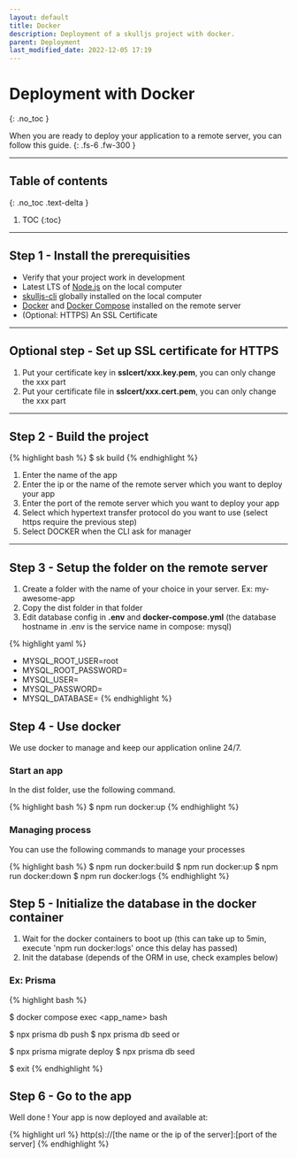 ```yaml
---
layout: default
title: Docker
description: Deployment of a skulljs project with docker.
parent: Deployment
last_modified_date: 2022-12-05 17:19
---
```


# Deployment with Docker
{: .no_toc }

When you are ready to deploy your application to a remote server, you can follow this guide.
{: .fs-6 .fw-300 }

---

## Table of contents
{: .no_toc  .text-delta }

1. TOC
{:toc}

---

## Step 1 - Install the prerequisities

- Verify that your project work in development
- Latest LTS of [Node.js](https://nodejs.org/en/) on the local computer
- [skulljs-cli](https://www.npmjs.com/package/@skulljs/cli) globally installed on the local computer
- [Docker](https://docs.docker.com/engine/install/) and [Docker Compose](https://docs.docker.com/compose/install/) installed on the remote server
- (Optional: HTTPS) An SSL Certificate

---

## Optional step - Set up SSL certificate for HTTPS

1. Put your certificate key in **sslcert/xxx.key.pem**, you can only change the xxx part
1. Put your certificate file in **sslcert/xxx.cert.pem**, you can only change the xxx part

---

## Step 2 - Build the project

{% highlight bash %}
$ sk build
{% endhighlight %}

1. Enter the name of the app
1. Enter the ip or the name of the remote server which you want to deploy your app
1. Enter the port of the remote server which you want to deploy your app
1. Select which hypertext transfer protocol do you want to use (select https require the previous step)
1. Select DOCKER when the CLI ask for manager

---

## Step 3 - Setup the folder on the remote server

1. Create a folder with the name of your choice in your server. Ex: my-awesome-app
1. Copy the dist folder in that folder
1. Edit database config in **.env** and **docker-compose.yml** (the database hostname in .env is the service name in compose: mysql)

{% highlight yaml %}
- MYSQL_ROOT_USER=root
- MYSQL_ROOT_PASSWORD=
- MYSQL_USER=
- MYSQL_PASSWORD=
- MYSQL_DATABASE=
{% endhighlight %}

## Step 4 - Use docker

We use docker to manage and keep our application online 24/7.

### Start an app

In the dist folder, use the following command.

{% highlight bash %}
$ npm run docker:up
{% endhighlight %}

### Managing process

You can use the following commands to manage your processes

{% highlight bash %}
$ npm run docker:build
$ npm run docker:up
$ npm run docker:down
$ npm run docker:logs
{% endhighlight %}

## Step 5 - Initialize the database in the docker container

1. Wait for the docker containers to boot up (this can take up to 5min, execute 'npm run docker:logs' once this delay has passed)
1. Init the database (depends of the ORM in use, check examples below)

### Ex: Prisma

{% highlight bash %}
<!-- Enter docker container -->
$ docker compose exec <app_name> bash

<!-- Classic -->
$ npx prisma db push
$ npx prisma db seed
or
<!-- With migration -->
$ npx prisma migrate deploy
$ npx prisma db seed

<!-- Exit docker container -->
$ exit
{% endhighlight %}

## Step 6 - Go to the app

Well done ! Your app is now deployed and available at:

{% highlight url %}
http(s)://[the name or the ip of the server]:[port of the server]
{% endhighlight %}
